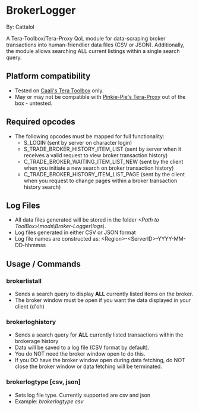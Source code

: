# BrokerLogger

By: Cattalol

A Tera-Toolbox/Tera-Proxy QoL module for data-scraping broker transactions into human-friendlier data files (CSV or JSON). Additionally, the module allows searching ALL current listings within
a single search query.

## Platform compatibility
- Tested on [Caali's Tera Toolbox](https://github.com/tera-toolbox/tera-toolbox) only.
- May or may not be compatible with [Pinkie-Pie's Tera-Proxy](https://github.com/tera-proxy/tera-proxy) out of the box - untested.

## Required opcodes
- The following opcodes must be mapped for full functionality:
  - S_LOGIN (sent by server on character login)
  - S_TRADE_BROKER_HISTORY_ITEM_LIST (sent by server when it receives a valid request to view broker transaction history)
  - C_TRADE_BROKER_WAITING_ITEM_LIST_NEW (sent by the client when you initiate a new search on broker transaction history)
  - C_TRADE_BROKER_HISTORY_ITEM_LIST_PAGE (sent by the client when you request to change pages within a broker transaction history search)

## Log Files
- All data files generated will be stored in the folder *\<Path to ToolBox>\mods\Broker-Logger\logs\\*. 
- Log files generated in either CSV or JSON format
- Log file names are constructed as: \<Region>-\<ServerID>-YYYY-MM-DD-hhmmss

## Usage / Commands
### brokerlistall
- Sends a search query to display **ALL** currently listed items on the broker. 
- The broker window must be open if you want the data displayed in your client (d'oh)
### brokerloghistory
- Sends a search query for **ALL** currently listed transactions within the brokerage history
- Data will be saved to a log file (CSV format by default).
- You do NOT need the broker window open to do this.
- If you DO have the broker window open during data fetching, do NOT close the broker window or data fetching will be terminated.
### brokerlogtype [csv, json]
- Sets log file type. Currently supported are csv and json
- Example: *brokerlogtype csv*
